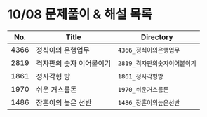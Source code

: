 # 10/08 문제풀이 & 해설 목록

| No.  | Title       | Directory         |
| ---- | ----------- | ----------------- |
| 4366 | 정식이의 은행업무 | `4366_정식이의은행업무`   |
| 2819 | 격자판의 숫자 이어붙이기 | `2819_격자판의숫자이어붙이기` |
| 1861 | 정사각형 방 | `1861_정사각형방` |
| 1970 | 쉬운 거스름돈 | `1970_쉬운거스름돈`      |
| 1486 | 장훈이의 높은 선반 | `1486_장훈이의높은선반`      |
